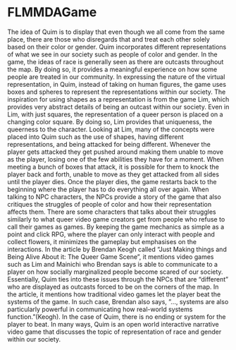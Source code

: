 # FLMMDAGame
The idea of Quim is to display that even though we all come from the same place, there are those who disregards that and treat each other solely based on their color or gender. Quim incorporates different representations of what we see in our society such as people of color and gender. In the game, the ideas of race is generally seen as there are outcasts throughout the map. By doing so, it provides a meaningful experience on how some people are treated in our community.
	In expressing the nature of the virtual representation, in Quim, instead of taking on human figures, the game uses boxes and spheres to represent the representations within our society. The inspiration for using shapes as a representation is from the game Lim, which provides very abstract details of being an outcast within our society. Even in Lim, with just squares, the representation of a queer person is placed on a changing color square. By doing so, Lim provides that uniqueness, the queerness to the character. Looking at Lim, many of the concepts were placed into Quim such as the use of shapes, having different representations, and being attacked for being different. Whenever the player gets attacked they get pushed around making them unable to move as the player, losing one of the few abilities they have for a moment. When meeting a bunch of boxes that attack, it is possible for them to knock the player back and forth, unable to move as they get attacked from all sides until the player dies. Once the player dies, the game restarts back to the beginning where the player has to do everything all over again.
When talking to NPC characters, the NPCs provide a story of the game that also critiques the struggles of people of color and how their representation affects them. There are some characters that talks about their struggles similarly to what queer video game creators get from people who refuse to call their games as games. By keeping the game mechanics as simple as a point and click RPG, where the player can only interact with people and collect flowers, it minimizes the gameplay but emphasises on the interactions. In the article by Brendan Keogh called “Just Making things and Being Alive About it: The Queer Game Scene”, it mentions video games such as Lim and Mainichi who Brendan says is able to communicate to a player on how socially marginalized people become scared of our society. Essentially, Quim ties into these issues through the NPCs that are “different” who are displayed as outcasts forced to be on the corners of the map. In the article, it mentions how traditional video games let the player beat the systems of the game. In such case, Brendan also says, ”..., systems are also particularly powerful in communicating how real-world systems function.”(Keogh). In the case of Quim, there is no ending or system for the player to beat. In many ways, Quim is an open world interactive narrative video game that discusses the topic of representation of race and gender within our society.
